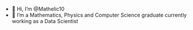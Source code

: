 - 👋 Hi, I’m @Mathelic10
- 👀 I’m a Mathematics, Physics and Computer Science graduate currently working as a Data Scientist
  
